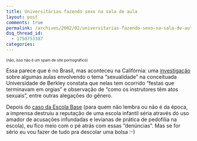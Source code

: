 ```yaml
---
title: Universitárias fazendo sexo na sala de aula
layout: post
comments: true
permalink: /archives/2002/02/universitarias-fazendo-sexo-na-sala-de-aula.html
dsq_thread_id:
  - 1750753387
categories:
---
```

<font size=1>(não, isso não é um spam de site pornográfico)</font>

Essa parece que é no Brasil, mas aconteceu na Califórnia: uma <a href="http://ultimosegundo.ig.com.br/useg/mundo/artigo/0,,683789,00.html" >investigação</a> sobre algumas aulas envolvendo o tema &#8220;sexualidade&#8221; na conceituada Universidade de Berkley constata que nelas tem ocorrido &#8220;festas que terminavam em orgias&#8221; e observação de &#8220;como os instrutores têm atos sexuais&#8221;, entre outras alegações do gênero.

Depois do <a href="http://www.reescrita.jor.br/tl-escolabase.htm" >caso da Escola Base</a> (para quem não lembra ou não é da época, a imprensa destruiu a reputação de uma escola infantil séria através do uso amador de acusações infundadas e levianas de prática de pedofilia na escola), eu fico meio com o pé atrás com essas &#8220;denúncias&#8221;. Mas se for sério eu vou fazer de tudo pra descolar uma bolsa :-)